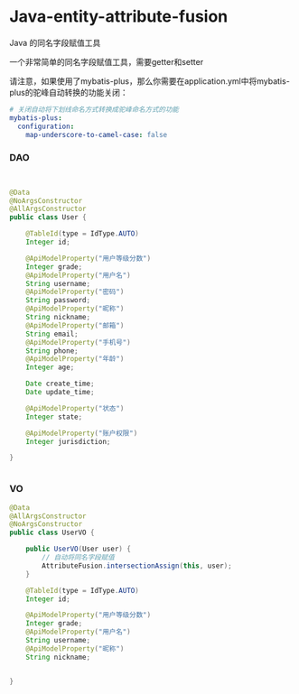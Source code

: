 # Java-entity-attribute-fusion
Java 的同名字段赋值工具

一个非常简单的同名字段赋值工具，需要getter和setter


请注意，如果使用了mybatis-plus，那么你需要在application.yml中将mybatis-plus的驼峰自动转换的功能关闭：
``` yml
# 关闭自动将下划线命名方式转换成驼峰命名方式的功能
mybatis-plus:
  configuration:
    map-underscore-to-camel-case: false
```



### DAO
``` java


@Data
@NoArgsConstructor
@AllArgsConstructor
public class User {

    @TableId(type = IdType.AUTO)
    Integer id;

    @ApiModelProperty("用户等级分数")
    Integer grade;
    @ApiModelProperty("用户名")
    String username;
    @ApiModelProperty("密码")
    String password;
    @ApiModelProperty("昵称")
    String nickname;
    @ApiModelProperty("邮箱")
    String email;
    @ApiModelProperty("手机号")
    String phone;
    @ApiModelProperty("年龄")
    Integer age;

    Date create_time;
    Date update_time;

    @ApiModelProperty("状态")
    Integer state;

    @ApiModelProperty("账户权限")
    Integer jurisdiction;

}



```



### VO

``` java
@Data
@AllArgsConstructor
@NoArgsConstructor
public class UserVO {

    public UserVO(User user) {
        // 自动将同名字段赋值
        AttributeFusion.intersectionAssign(this, user);
    }

    @TableId(type = IdType.AUTO)
    Integer id;

    @ApiModelProperty("用户等级分数")
    Integer grade;
    @ApiModelProperty("用户名")
    String username;
    @ApiModelProperty("昵称")
    String nickname;


}
```
